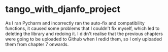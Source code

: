 # tango_with_djanfo_project
As I ran Pycharm and incorrectly ran the auto-fix and compatibility functions, it caused some problems that I couldn't fix myself, which led to deleting the library and redoing it.
I didn't realise that the previous chapters were going to be uploaded to Github when I redid them, so I only uploaded them from chapter 7 onwards.
